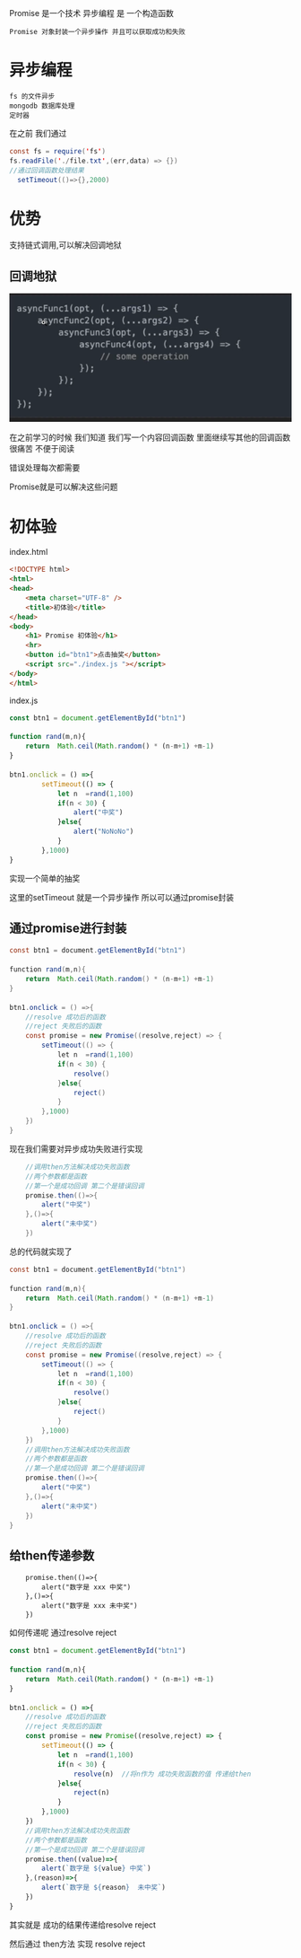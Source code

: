 Promise 是一个技术 异步编程 是 一个构造函数 

```
Promise 对象封装一个异步操作 并且可以获取成功和失败
```

# 异步编程

```
fs 的文件异步
mongodb 数据库处理
定时器
```

在之前 我们通过

```java
const fs = require('fs')
fs.readFile('./file.txt',(err,data) => {})
//通过回调函数处理结果
  setTimeout(()=>{},2000)
```

# 优势

支持链式调用,可以解决回调地狱

## 回调地狱

![image-20250527102719160](https://raw.githubusercontent.com/Xioaruan912/pic/main/image-20250527102719160.png)

在之前学习的时候 我们知道 我们写一个内容回调函数 里面继续写其他的回调函数 很痛苦 不便于阅读

错误处理每次都需要

Promise就是可以解决这些问题

# 初体验

index.html

```html
<!DOCTYPE html>
<html>
<head>
    <meta charset="UTF-8" />
    <title>初体验</title>
</head>
<body>
    <h1> Promise 初体验</h1>
    <hr>
    <button id="btn1">点击抽奖</button>
    <script src="./index.js "></script>
</body>
</html>
```

index.js

```javascript
const btn1 = document.getElementById("btn1")

function rand(m,n){
    return  Math.ceil(Math.random() * (n-m+1) +m-1)
}

btn1.onclick = () =>{
        setTimeout(() => {
            let n  =rand(1,100)
            if(n < 30) {
                alert("中奖")
            }else{
                alert("NoNoNo")
            } 
        },1000)
}
```

实现一个简单的抽奖

这里的setTimeout 就是一个异步操作 所以可以通过promise封装

## 通过promise进行封装

```java
const btn1 = document.getElementById("btn1")

function rand(m,n){
    return  Math.ceil(Math.random() * (n-m+1) +m-1)
}

btn1.onclick = () =>{
    //resolve 成功后的函数
    //reject 失败后的函数
    const promise = new Promise((resolve,reject) => {
        setTimeout(() => {
            let n  =rand(1,100)
            if(n < 30) {
                resolve()
            }else{
                reject()
            } 
        },1000)
    })
}
```

现在我们需要对异步成功失败进行实现

```java
    //调用then方法解决成功失败函数
    //两个参数都是函数
    //第一个是成功回调 第二个是错误回调
    promise.then(()=>{
        alert("中奖")
    },()=>{
        alert("未中奖")
    })
```

总的代码就实现了

```java
const btn1 = document.getElementById("btn1")

function rand(m,n){
    return  Math.ceil(Math.random() * (n-m+1) +m-1)
}

btn1.onclick = () =>{
    //resolve 成功后的函数
    //reject 失败后的函数
    const promise = new Promise((resolve,reject) => {
        setTimeout(() => {
            let n  =rand(1,100)
            if(n < 30) {
                resolve()
            }else{
                reject()
            } 
        },1000)
    })
    //调用then方法解决成功失败函数
    //两个参数都是函数
    //第一个是成功回调 第二个是错误回调
    promise.then(()=>{
        alert("中奖")
    },()=>{
        alert("未中奖")
    })
}
```

## 给then传递参数

```
    promise.then(()=>{
        alert("数字是 xxx 中奖")
    },()=>{
        alert("数字是 xxx 未中奖")
    })
```

如何传递呢 通过resolve  reject 

```javascript
const btn1 = document.getElementById("btn1")

function rand(m,n){
    return  Math.ceil(Math.random() * (n-m+1) +m-1)
}

btn1.onclick = () =>{
    //resolve 成功后的函数
    //reject 失败后的函数
    const promise = new Promise((resolve,reject) => {
        setTimeout(() => {
            let n  =rand(1,100)
            if(n < 30) {
                resolve(n)  //将n作为 成功失败函数的值 传递给then
            }else{
                reject(n)
            } 
        },1000)
    })
    //调用then方法解决成功失败函数
    //两个参数都是函数
    //第一个是成功回调 第二个是错误回调
    promise.then((value)=>{
        alert(`数字是 ${value} 中奖`)
    },(reason)=>{
        alert(`数字是 ${reason}  未中奖`)
    })
}
```

其实就是 成功的结果传递给resolve  reject  

然后通过 then方法 实现 resolve  reject 

